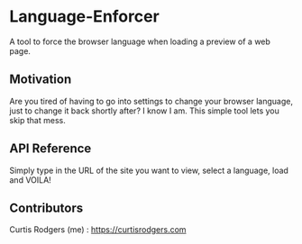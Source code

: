 # Language-Enforcer

A tool to force the browser language when loading a preview of a web page.


## Motivation

Are you tired of having to go into settings to change your browser language, just to change it back shortly after? I know I am. This simple tool lets you skip that mess.


## API Reference

Simply type in the URL of the site you want to view, select a language, load and VOILA!


## Contributors

Curtis Rodgers (me) : https://curtisrodgers.com


